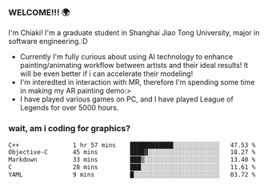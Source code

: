 ### WELCOME!!! 🌍

I'm Chiaki! I'm a graduate student in Shanghai Jiao Tong University, major in software engineering.:D

-  Currently I'm fully curious about using AI technology to enhance painting/animating workflow between artists and their ideal results! It will be even better if i can accelerate their modeling!
-  I'm interedted in interaction with MR, therefore I'm spending some time in making my AR painting demo:>
-  I have played various games on PC, and I have played League of Legends for over 5000 hours.


### wait, am i coding for graphics?
<!--START_SECTION:waka-->

```txt
C++               1 hr 57 mins    ████████████░░░░░░░░░░░░░   47.53 %
Objective-C       45 mins         ████▓░░░░░░░░░░░░░░░░░░░░   18.27 %
Markdown          33 mins         ███▒░░░░░░░░░░░░░░░░░░░░░   13.40 %
C                 28 mins         ███░░░░░░░░░░░░░░░░░░░░░░   11.61 %
YAML              9 mins          █░░░░░░░░░░░░░░░░░░░░░░░░   03.72 %
```

<!--END_SECTION:waka-->

<!--
**Chiaki-meow/Chiaki-meow** is a ✨ _special_ ✨ repository because its `README.md` (this file) appears on your GitHub profile.

Here are some ideas to get you started:

- 🔭 I’m currently working on ...
- 🌱 I’m currently learning ...
- 👯 I’m looking to collaborate on ...
- 🤔 I’m looking for help with ...
- 💬 Ask me about ...
- 📫 How to reach me: ...
- 😄 Pronouns: ...
- ⚡ Fun fact: ...
-->
